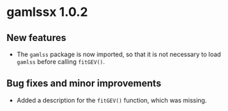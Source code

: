 # gamlssx 1.0.2

## New features

* The `gamlss` package is now imported, so that it is not necessary to load `gamlss` before calling `fitGEV()`. 

## Bug fixes and minor improvements

* Added a description for the `fitGEV()` function, which was missing.

